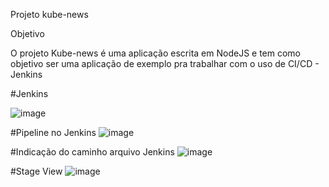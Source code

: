 Projeto kube-news

Objetivo

O projeto Kube-news é uma aplicação escrita em NodeJS e tem como objetivo ser uma aplicação de exemplo pra trabalhar com o uso de CI/CD - Jenkins


#Jenkins

![image](https://user-images.githubusercontent.com/6171256/215358457-d0c26676-6497-4a9a-8c2f-cebccf909583.png)

#Pipeline no Jenkins
![image](https://user-images.githubusercontent.com/6171256/215358486-374eb452-2c2d-49bf-a35d-1193b015d026.png)

#Indicação do caminho arquivo Jenkins
![image](https://user-images.githubusercontent.com/6171256/215358519-bf49d7b1-ef14-40c7-b2cf-0c05a6be5efb.png)

#Stage View
![image](https://user-images.githubusercontent.com/6171256/215358616-c27a2f9d-afc6-4001-bd2b-106c909ed85b.png)

